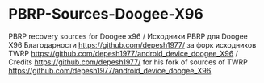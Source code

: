 # PBRP-Sources-Doogee-X96
PBRP recovery sources for Doogee x96 / Исходники PBRP для Doogee X96 
Благодарности https://github.com/depesh1977/ за форк исходников TWRP https://github.com/depesh1977/android_device_doogee_X96 / Credits https://github.com/depesh1977/ for his fork of sources of TWRP https://github.com/depesh1977/android_device_doogee_X96
